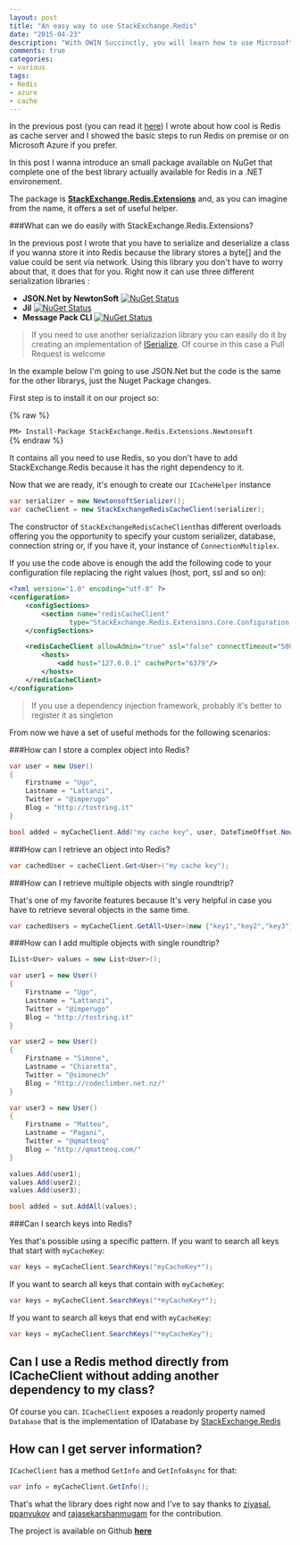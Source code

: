 ```yaml
---
layout: post
title: "An easy way to use StackExchange.Redis"
date: "2015-04-23"
description: "With OWIN Succinctly, you will learn how to use Microsoft’s implementation of OWIN with different frameworks, how to write custom middleware to manage requests in the OWIN pipeline, and how to provide different forms of authentication to your web app"
comments: true
categories:
- various
tags:
- Redis
- azure
- cache
---
```


In the previous post (you can read it [here](http://tostring.it/2015/03/05/all-you-need-to-know-about-redis/)) I wrote about how cool is Redis as cache server and I showed the basic steps to run Redis on premise or on Microsoft Azure if you prefer.

In this post I wanna introduce an small package available on NuGet that complete one of the best library actually available for Redis in a .NET environement.

The package is **[StackExchange.Redis.Extensions](https://github.com/imperugo/StackExchange.Redis.Extensions)** and, as you can imagine from the name, it offers a set of useful helper.


###What can we do easily with StackExchange.Redis.Extensions?

In the previous post I wrote that you have to serialize and deserialize a class if you wanna store it into Redis because the library stores a byte[] and the value could be sent via network.
Using this library you don't have to worry about that, it does that for you.
Right now it can use three different serialization libraries :

- **JSON.Net by NewtonSoft** [![NuGet Status](http://img.shields.io/nuget/v/StackExchange.Redis.Extensions.Newtonsoft.svg?style=flat)](https://www.nuget.org/packages/StackExchange.Redis.Extensions.Newtonsoft/)
- **Jil** [![NuGet Status](http://img.shields.io/nuget/v/StackExchange.Redis.Extensions.Jil.svg?style=flat)](https://www.nuget.org/packages/StackExchange.Redis.Extensions.Jil/)
- **Message Pack CLI** [![NuGet Status](http://img.shields.io/nuget/v/StackExchange.Redis.Extensions.MsgPack.svg?style=flat)](https://www.nuget.org/packages/StackExchange.Redis.Extensions.MsgPack/)

>If you need to use another serializazion library you can easily do it by creating an implementation  of [ISerialize](https://github.com/imperugo/StackExchange.Redis.Extensions/blob/master/src/StackExchange.Redis.Extensions.Core/ISerializer.cs). Of course in this case a Pull Request is welcome

In the example below I'm going to use JSON.Net but the code is the same for the other librarys, just the Nuget Package changes.

First step is to install it on our project so:

{% raw %}
<div class="nuget-badge">
    <code>PM&gt; Install-Package StackExchange.Redis.Extensions.Newtonsoft</code>
</div>
{% endraw %}

It contains all you need to use Redis, so you don't have to add StackExchange.Redis because it has the right dependency to it.

Now that we are ready, it's enough to create our ```ICacheHelper``` instance

```csharp
var serializer = new NewtonsoftSerializer();
var cacheClient = new StackExchangeRedisCacheClient(serializer);
```

The constructor of ```StackExchangeRedisCacheClient```has different overloads offering you the opportunity to specify your custom serializer, database, connection string or, if you have it, your instance of ```ConnectionMultiplex```.

If you use the code above is enough the add the following code to your configuration file replacing the right values (host, port, ssl and so on):

```xml
<?xml version="1.0" encoding="utf-8" ?>
<configuration>
    <configSections>
        <section name="redisCacheClient"
               type="StackExchange.Redis.Extensions.Core.Configuration.RedisCachingSectionHandler, StackExchange.Redis.Extensions.Core" />
    </configSections>

    <redisCacheClient allowAdmin="true" ssl="false" connectTimeout="5000" database="0">
        <hosts>
            <add host="127.0.0.1" cachePort="6379"/>
        </hosts>
    </redisCacheClient>
</configuration>
```



>If you use a dependency injection framework, probably it's better to register it as singleton

From now we have a set of useful methods for the following scenarios:

###How can I store a complex object into Redis?

```csharp
var user = new User()
{
    Firstname = "Ugo",
    Lastname = "Lattanzi",
    Twitter = "@imperugo"
    Blog = "http://tostring.it"
}

bool added = myCacheClient.Add("my cache key", user, DateTimeOffset.Now.AddMinutes(10));
```

###How can I retrieve an object into Redis?

```csharp
var cachedUser = cacheClient.Get<User>("my cache key");
```

###How can I retrieve multiple objects with single roundtrip?

That's one of my favorite features because It's very helpful in case you have to retrieve several objects in the same time. 

```csharp
var cachedUsers = myCacheClient.GetAll<User>(new {"key1","key2","key3"});
```

###How can I add multiple objects with single roundtrip?

```csharp
IList<User> values = new List<User>();

var user1 = new User()
{
    Firstname = "Ugo",
    Lastname = "Lattanzi",
    Twitter = "@imperugo"
    Blog = "http://tostring.it"
}

var user2 = new User()
{
    Firstname = "Simone",
    Lastname = "Chiaretta",
    Twitter = "@simonech"
    Blog = "http://codeclimber.net.nz/"
}

var user3 = new User()
{
    Firstname = "Matteo",
    Lastname = "Pagani",
    Twitter = "@qmatteoq"
    Blog = "http://qmatteoq.com/"
}

values.Add(user1);
values.Add(user2);
values.Add(user3);

bool added = sut.AddAll(values);
```

###Can I search keys into Redis?

Yes that's possible using a specific pattern.
If you want to search all keys that start with ```myCacheKey```:

```csharp
var keys = myCacheClient.SearchKeys("myCacheKey*");
```

If you want to search all keys that contain with ```myCacheKey```:

```csharp
var keys = myCacheClient.SearchKeys("*myCacheKey*");
```

If you want to search all keys that end with ```myCacheKey```:

```csharp
var keys = myCacheClient.SearchKeys("*myCacheKey");
```

## Can I use a Redis method directly from ICacheClient without adding another dependency to my class?

Of course you can. ```ICacheClient``` exposes a readonly property named ```Database``` that is the implementation of IDatabase by [StackExchange.Redis](https://github.com/StackExchange/StackExchange.Redis)


## How can I get server information?
```ICacheClient``` has a method ```GetInfo``` and ```GetInfoAsync``` for that:

```csharp
var info = myCacheClient.GetInfo();
```

That's what the library does right now and I've to say thanks to [ziyasal](https://github.com/ziyasal), [ppanyukov](https://github.com/ppanyukov) and [rajasekarshanmugam](https://github.com/rajasekarshanmugam) for the contribution.

The project is available on Github **[here](https://github.com/imperugo/StackExchange.Redis.Extensions)**
